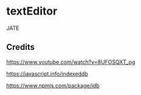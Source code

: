 # textEditor
JATE

## Credits

https://www.youtube.com/watch?v=8UFOSQXT_pg

https://javascript.info/indexeddb

https://www.npmjs.com/package/idb